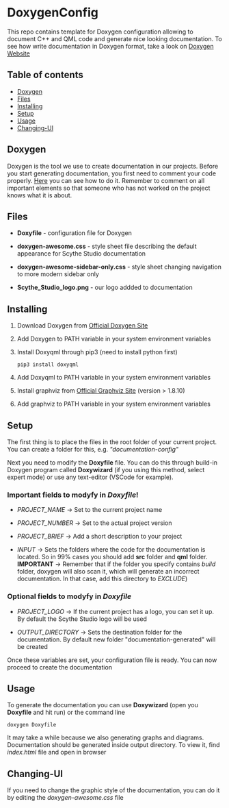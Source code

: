 # DoxygenConfig

This repo contains template for Doxygen configuration allowing to document C++ and QML code and generate nice looking documentation. To see how write documentation in Doxygen format, take a look on [Doxygen Website](https://www.doxygen.nl/manual/docblocks.html)

## Table of contents
* [Doxygen](#Doxygen)
* [Files](#Files)
* [Installing](#Installing)
* [Setup](#Setup)
* [Usage](#Usage)
* [Changing-UI](#Changing-UI)

## Doxygen

Doxygen is the tool we use to create documentation in our projects. Before you start generating documentation, you first need to comment your code properly. [Here](https://www.doxygen.nl/manual/docblocks.html) you can see how to do it. Remember to comment on all important elements so that someone who has not worked on the project knows what it is about.

## Files

* **Doxyfile** - configuration file for Doxygen

* **doxygen-awesome.css** - style sheet file describing the default appearance for Scythe Studio documentation

* **doxygen-awesome-sidebar-only.css** - style sheet changing navigation to more modern sidebar only

* **Scythe_Studio_logo.png** - our logo addded to documentation

## Installing

1. Download Doxygen from [Official Doxygen Site](https://www.doxygen.nl/download.html)

2. Add Doxygen to PATH variable in your system environment variables

3. Install Doxyqml through pip3 (need to install python first)
    
    ```pip3 install doxyqml```

4. Add Doxyqml to PATH variable in your system environment variables

5. Install graphviz from [Official Graphviz Site](https://www.graphviz.org/download/) (version > 1.8.10)

6. Add graphviz to PATH variable in your system environment variables

## Setup

The first thing is to place the files in the root folder of your current project. You can create a folder for this, e.g. *"documentation-config"*

Next you need to  modify the **Doxyfile** file. You can do this through build-in Doxygen program called **Doxywizard** (if you using this method, select expert mode) or use any text-editor (VSCode for example).

### Important fields to modyfy in _Doxyfile_!

* _PROJECT_NAME_ -> Set to the current project name

* _PROJECT_NUMBER_ -> Set to the  actual project version 

* _PROJECT_BRIEF_ -> Add a short description to your project

* _INPUT_ -> Sets the folders where the code for the documentation is located. So in 99% cases you should add **src** folder and **qml** folder. **IMPORTANT** -> Remember that if the folder you specify contains _build_ folder, doxygen will also scan it, which will generate an incorrect documentation. In that case, add this directory to _EXCLUDE_)

### Optional fields to modyfy in _Doxyfile_

* _PROJECT_LOGO_ -> If the current project has a logo, you can set it up. By default the Scythe Studio logo will be used

* _OUTPUT_DIRECTORY_ -> Sets the destination folder for the documentation. By default new folder "documentation-generated" will be created

Once these variables are set, your configuration file is ready. You can now proceed to create the documentation

## Usage

To generate the documentation you can use **Doxywizard** (open you **Doxyfile** and hit run) or the command line

`doxygen Doxyfile`

It may take a while because we also generating graphs and diagrams. Documentation should be generated inside output directory. To view it, find _index.html_ file and open in browser

## Changing-UI 

If you need to change the graphic style of the documentation, you can do it by editing the _doxygen-awesome.css_ file